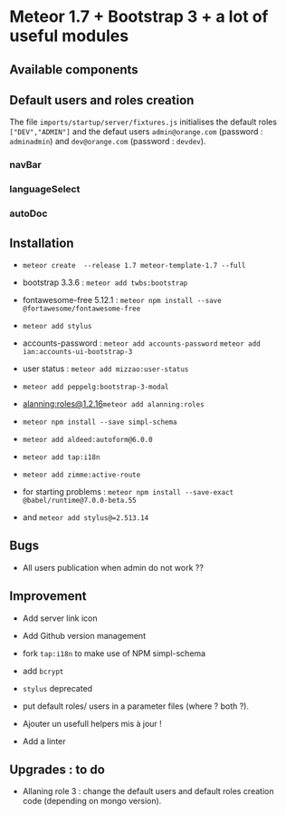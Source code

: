 # Meteor 1.7  + Bootstrap 3 + a lot of useful modules

## Available components

## Default users and roles creation

The file `imports/startup/server/fixtures.js` initialises the default roles `["DEV","ADMIN"]` and the defaut users `admin@orange.com` (password : `adminadmin`) and `dev@orange.com` (password : `devdev`).

### navBar

### languageSelect

### autoDoc


## Installation
- `meteor create  --release 1.7 meteor-template-1.7 --full`

- bootstrap 3.3.6 : `meteor add twbs:bootstrap`

- fontawesome-free 5.12.1 : `meteor npm install --save @fortawesome/fontawesome-free`

- `meteor add stylus`

- accounts-password : `meteor add accounts-password` `meteor add ian:accounts-ui-bootstrap-3`

- user status : `meteor add mizzao:user-status`

- `meteor add peppelg:bootstrap-3-modal`

- [alanning:roles@1.2.16](https://github.com/Meteor-Community-Packages/meteor-roles/tree/v1)`meteor add alanning:roles`

- `meteor npm install --save simpl-schema`

- `meteor add aldeed:autoform@6.0.0`

- `meteor add tap:i18n`

- `meteor add zimme:active-route`

- for starting problems : `meteor npm install --save-exact @babel/runtime@7.0.0-beta.55`

- and `meteor add stylus@=2.513.14`


## Bugs

- All users publication when admin do not work ??


## Improvement
- Add server link icon

- Add Github version management

- fork `tap:i18n` to make use of NPM simpl-schema

- add `bcrypt`

- `stylus` deprecated

- put default roles/ users  in a parameter files (where ? both ?).

- Ajouter un usefull helpers mis à jour !

- Add a linter


## Upgrades : to do

- Allaning role 3 : change the default users and default roles creation code (depending on mongo version).